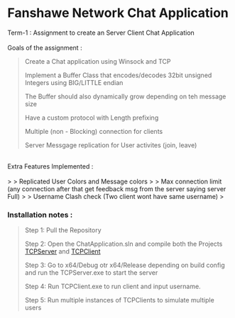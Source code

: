 # Fanshawe Network Chat Application <br>

Term-1 : Assignment to create an Server Client Chat Application  <br>
<br>
Goals of the assignment : <br>

> Create a Chat application using Winsock and TCP
> 
> Implement a Buffer Class that encodes/decodes 32bit unsigned Integers using BIG/LITTLE endian
> 
> The Buffer should also dynamically grow depending on teh message size
> 
> Have a custom protocol with Length prefixing
> 
> Multiple (non - Blocking) connection for clients
> 
> Server Messgage replication for User activites (join, leave)
>

<br>
Extra Features Implemented : <br>
<br>
>
> Replicated User Colors and Message colors
> 
> Max connection limit (any connection after that get feedback msg from the server saying server Full)
> 
> Username Clash check (Two client wont have same username)
> 

 ### Installation notes : <br>

> Step 1: Pull the Repository
>
> Step 2: Open the ChatApplication.sln and compile both the Projects [TCPServer](https://github.com/RedBellPepperoni/ChatApplication/blob/main/TCPServer/TCPServer.vcxproj "Server") and [TCPClient](https://github.com/RedBellPepperoni/ChatApplication/blob/main/TCPClient/TCPClient.vcxproj "Client")
>
> Step 3: Go to x64/Debug otr x64/Release depending on build config and run the TCPServer.exe to start the server
>
> Step 4: Run TCPClient.exe to run client and input username.
> 
> Step 5: Run multiple instances of TCPClients to simulate multiple users
<br>
